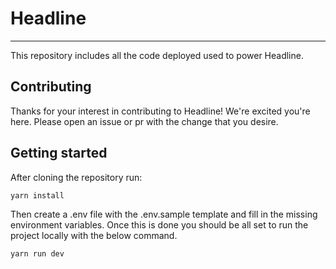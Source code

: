 # Headline

---

This repository includes all the code deployed used to power Headline.

## Contributing

Thanks for your interest in contributing to Headline! We're excited you're here. Please open an issue or pr with the change that you desire.

## Getting started

After cloning the repository run:

```
yarn install
```

Then create a .env file with the .env.sample template and
fill in the missing environment variables. Once this is
done you should be all set to run the project locally
with the below command.

```
yarn run dev
```
